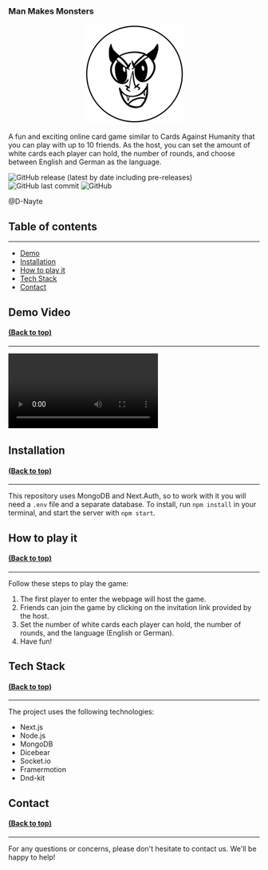 ### Man Makes Monsters

<p align="center"><img src=./client/public//MMM-logo.svg width=200px></p>

A fun and exciting online card game similar to Cards Against Humanity that you can play with up to 10 friends. As the host, you can set the amount of white cards each player can hold, the number of rounds, and choose between English and German as the language.

![GitHub release (latest by date including pre-releases)](https://img.shields.io/github/v/release/navendu-pottekkat/awesome-readme?include_prereleases)
![GitHub last commit](https://img.shields.io/github/last-commit/navendu-pottekkat/awesome-readme)
![GitHub](https://img.shields.io/github/license/navendu-pottekkat/awesome-readme)

@D-Nayte

## Table of contents

---

- [Demo](#demo-video)
- [Installation](#installation)
- [How to play it](#how-to-play-it)
- [Tech Stack](#tech-stack)
- [Contact](#contact)

## Demo Video

#### [(Back to top)](#man-makes-monsters)

---

<video src="./demoVideo.webm" controls="controls" style="max-width: 730px;">
</video>

## Installation

#### [(Back to top)](#man-makes-monsters)

---

This repository uses MongoDB and Next.Auth, so to work with it you will need a `.env` file and a separate database. To install, run `npm install` in your terminal, and start the server with `npm start`.

## How to play it

#### [(Back to top)](#man-makes-monsters)

---

Follow these steps to play the game:

1. The first player to enter the webpage will host the game.
2. Friends can join the game by clicking on the invitation link provided by the host.
3. Set the number of white cards each player can hold, the number of rounds, and the language (English or German).
4. Have fun!

## Tech Stack

#### [(Back to top)](#man-makes-monsters)

---

The project uses the following technologies:

- Next.js
- Node.js
- MongoDB
- Dicebear
- Socket.io
- Framermotion
- Dnd-kit

## Contact

#### [(Back to top)](#man-makes-monsters)

---

For any questions or concerns, please don't hesitate to contact us. We'll be happy to help!
